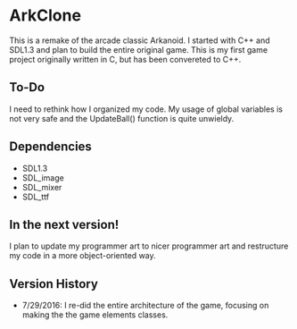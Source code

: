 # ArkClone
This is a remake of the arcade classic Arkanoid. I started with C++ and SDL1.3 and plan to build the entire original game.  This is my first game project originally written in C, but has been convereted to C++.

## To-Do
I need to rethink how I organized my code. My usage of global variables is not very safe and the UpdateBall() function is quite unwieldy.  

## Dependencies
* SDL1.3
* SDL_image
* SDL_mixer
* SDL_ttf

## In the next version!
I plan to update my programmer art to nicer programmer art and restructure my code in a more object-oriented way.

## Version History
* 7/29/2016: I re-did the entire architecture of the game, focusing on making the the game elements classes.
